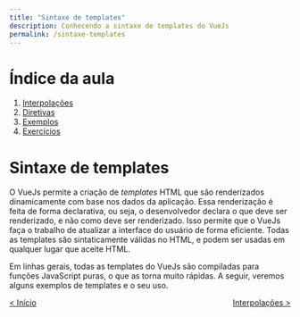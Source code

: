 ```yaml
---
title: "Sintaxe de templates"
description: Conhecendo a sintaxe de templates do VueJs
permalink: /sintaxe-templates
---
```


# Índice da aula
1. [Interpolações](sintaxe-templates/interpolacoes.html)  
2. [Diretivas](sintaxe-templates/diretivas.html)  
3. [Exemplos](sintaxe-templates/exemplos.html)  
4. [Exercícios](sintaxe-templates/exercicios.html)  

# Sintaxe de templates

O VueJs permite a criação de *templates* HTML que são renderizados dinamicamente com base nos dados da aplicação. Essa renderização é feita de forma declarativa, ou seja, o desenvolvedor declara o que deve ser renderizado, e não como deve ser renderizado. Isso permite que o VueJs faça o trabalho de atualizar a interface do usuário de forma eficiente. Todas as templates são sintaticamente válidas no HTML, e podem ser usadas em qualquer lugar que aceite HTML.

Em linhas gerais, todas as templates do VueJs são compiladas para funções JavaScript puras, o que as torna muito rápidas. A seguir, veremos alguns exemplos de templates e o seu uso.

<span style="display: flex; justify-content: space-between;"><span>[&lt; Início](. "Início")</span> <span>[Interpolações &gt;](sintaxe-templates/interpolacoes.html "Próximo")</span></span>